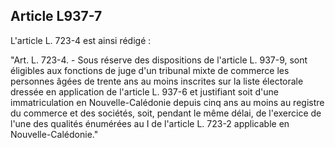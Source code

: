 Article L937-7
----
L'article L. 723-4 est ainsi rédigé :

"Art. L. 723-4. - Sous réserve des dispositions de l'article L. 937-9, sont
éligibles aux fonctions de juge d'un tribunal mixte de commerce les personnes
âgées de trente ans au moins inscrites sur la liste électorale dressée en
application de l'article L. 937-6 et justifiant soit d'une immatriculation en
Nouvelle-Calédonie depuis cinq ans au moins au registre du commerce et des
sociétés, soit, pendant le même délai, de l'exercice de l'une des qualités
énumérées au I de l'article L. 723-2 applicable en Nouvelle-Calédonie."
